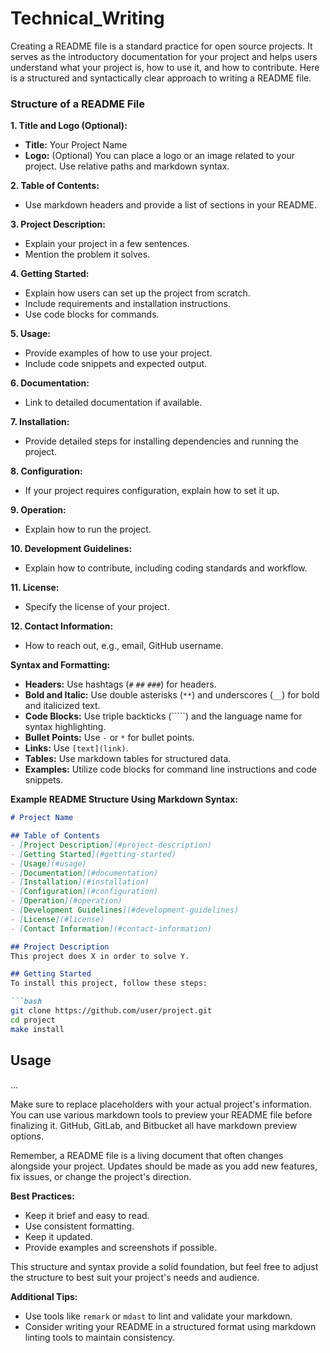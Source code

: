 # Technical_Writing
Creating a README file is a standard practice for open source projects. It serves as the introductory documentation for your project and helps users understand what your project is, how to use it, and how to contribute. Here is a structured and syntactically clear approach to writing a README file. 

### Structure of a README File

**1. Title and Logo (Optional):**

- **Title:** Your Project Name
- **Logo:** (Optional) You can place a logo or an image related to your project. Use relative paths and markdown syntax.

**2. Table of Contents:**

- Use markdown headers and provide a list of sections in your README.

**3. Project Description:**

- Explain your project in a few sentences.
- Mention the problem it solves.

**4. Getting Started:**

- Explain how users can set up the project from scratch.
- Include requirements and installation instructions.
- Use code blocks for commands.

**5. Usage:**

- Provide examples of how to use your project.
- Include code snippets and expected output.

**6. Documentation:**

- Link to detailed documentation if available.

**7. Installation:**

- Provide detailed steps for installing dependencies and running the project.

**8. Configuration:**

- If your project requires configuration, explain how to set it up.

**9. Operation:**

- Explain how to run the project.

**10. Development Guidelines:**

- Explain how to contribute, including coding standards and workflow.

**11. License:**

- Specify the license of your project.

**12. Contact Information:**

- How to reach out, e.g., email, GitHub username.

**Syntax and Formatting:**

- **Headers:** Use hashtags (`#` `##` `###`) for headers.
- **Bold and Italic:** Use double asterisks (`**`) and underscores (`__`) for bold and italicized text.
- **Code Blocks:** Use triple backticks (`````) and the language name for syntax highlighting.
- **Bullet Points:** Use `-` or `*` for bullet points.
- **Links:** Use `[text](link)`.
- **Tables:** Use markdown tables for structured data.
- **Examples:** Utilize code blocks for command line instructions and code snippets.

**Example README Structure Using Markdown Syntax:**

```markdown
# Project Name

## Table of Contents
- [Project Description](#project-description)
- [Getting Started](#getting-started)
- [Usage](#usage)
- [Documentation](#documentation)
- [Installation](#installation)
- [Configuration](#configuration)
- [Operation](#operation)
- [Development Guidelines](#development-guidelines)
- [License](#license)
- [Contact Information](#contact-information)

## Project Description
This project does X in order to solve Y.

## Getting Started
To install this project, follow these steps:

```bash
git clone https://github.com/user/project.git
cd project
make install
```

## Usage
...

Make sure to replace placeholders with your actual project's information. You can use various markdown tools to preview your README file before finalizing it. GitHub, GitLab, and Bitbucket all have markdown preview options.

Remember, a README file is a living document that often changes alongside your project. Updates should be made as you add new features, fix issues, or change the project's direction.

**Best Practices:**
- Keep it brief and easy to read.
- Use consistent formatting.
- Keep it updated.
- Provide examples and screenshots if possible.

This structure and syntax provide a solid foundation, but feel free to adjust the structure to best suit your project's needs and audience.

**Additional Tips:**
- Use tools like `remark` or `mdast` to lint and validate your markdown.
- Consider writing your README in a structured format using markdown linting tools to maintain consistency.

